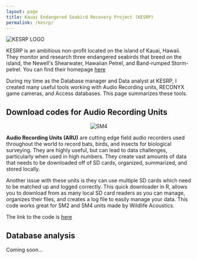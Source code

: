 ```yaml
---
layout: page
title: Kauai Endangered Seabird Recovery Project (KESRP)
permalink: /kesrp/
---
```

![KESRP LOGO](https://i.imgur.com/voyD5g0.jpg)  

KESRP is an ambitious non-profit located on the island of Kauai, Hawaii. They monitor and research three endangered seabirds that breed on the island, the Newell's Shearwater, Hawaiian Petrel, and Band-rumped Storm-petrel. You can find their homepage [here](http://kauaiseabirdproject.org/)  

During my time as the Database manager and Data analyst at KESRP, I created many useful tools working with Audio Recording units, RECONYX game cameras, and Access databases. This page summarizes these tools.

## Download codes for Audio Recording Units 
<div style="text-align:center" markdown="1">

![SM4](https://i.imgur.com/mi9paAs.png)

</div>

**Audio Recording Units (ARU)** are cutting edge field audio recorders used throughout the world to record bats, birds, and insects for biological surveying. They are highly useful, but can lead to data challenges, particularly when used in high numbers. They create vast amounts of data that needs to be downloaded off of SD cards, organized, summarized, and stored locally.  

Another issue with these units is they can use multiple SD cards which need to be matched up and logged correctly. This quick downloader in R, allows you to download from as many local SD card readers as you can manage, organizes their files, and creates a log file to easily manage your data. This code works great for SM2 and SM4 units made by Wildlife Acoustics.

The link to the code is [here](https://github.com/birderboone/KESRP-Tools/blob/master/sm_downloader.R)  
## Database analysis
Coming soon...
